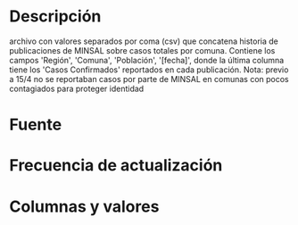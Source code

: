 # Descripción
archivo con valores separados por coma (csv) que concatena historia de publicaciones de MINSAL sobre casos totales por comuna. Contiene los campos 'Región', 'Comuna', 'Población', '[fecha]', donde la última columna tiene los 'Casos Confirmados' reportados en cada publicación. Nota: previo a 15/4 no se reportaban casos por parte de MINSAL en comunas con pocos contagiados para proteger identidad
# Fuente
# Frecuencia de actualización
# Columnas y valores
